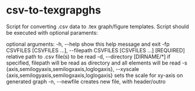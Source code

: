 # csv-to-texgrapghs
Script for converting .csv data to .tex graph/figure templates. Script should be executed with optional paraments:

optional arguments:
  -h, --help            show this help message and exit
  -fp CSVFILES [CSVFILES ...], --filepath CSVFILES [CSVFILES ...]
                        [REQUIRED] relative path to .csv file(s) to be read
  -d, --directory       [DIRNAME/*] if specified, filepath will be read as directory and all elements will be read
  -s {axis,semilogyaxis,semilogxaxis,loglogaxis}, --xyscale {axis,semilogyaxis,semilogxaxis,loglogaxis}
                        sets the scale for xy-axis on generated graph
  -n, --newfile         creates new file, with header/outro

